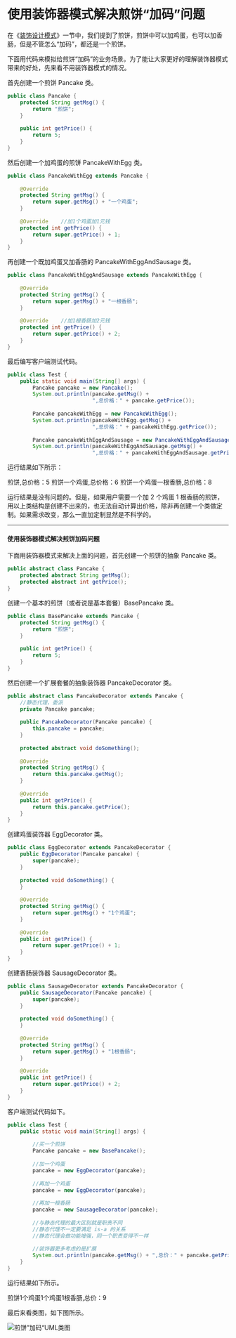 # 使用装饰器模式解决煎饼“加码”问题

在《[装饰设计模式](http://c.biancheng.net/view/1366.html)》一节中，我们提到了煎饼，煎饼中可以加鸡蛋，也可以加香肠，但是不管怎么“加码”，都还是一个煎饼。

下面用代码来模拟给煎饼“加码”的业务场景。为了能让大家更好的理解装饰器模式带来的好处，先来看不用装饰器模式的情况。

首先创建一个煎饼 Pancake 类。

```java
public class Pancake {    
    protected String getMsg() {        
        return "煎饼";    
    }    
    
    public int getPrice() {        
        return 5;    
    }
}
```

然后创建一个加鸡蛋的煎饼 PancakeWithEgg 类。

```java
public class PancakeWithEgg extends Pancake {    
    
    @Override    
    protected String getMsg() {        
        return super.getMsg() + "一个鸡蛋";    
    }    
    
    @Override    //加1个鸡蛋加1元钱    
    protected int getPrice() {        
        return super.getPrice() + 1;    
    }
}
```

再创建一个既加鸡蛋又加香肠的 PancakeWithEggAndSausage 类。

```java
public class PancakeWithEggAndSausage extends PancakeWithEgg {    
    
    @Override    
    protected String getMsg() {        
        return super.getMsg() + "一根香肠";    
    }    
    
    @Override    //加1根香肠加2元钱    
    protected int getPrice() {        
        return super.getPrice() + 2;    
    }
}
```

最后编写客户端测试代码。

```java
public class Test {    
    public static void main(String[] args) {        
        Pancake pancake = new Pancake();        
        System.out.println(pancake.getMsg() + 
                           ",总价格：" + pancake.getPrice());        
        
        Pancake pancakeWithEgg = new PancakeWithEgg();        
        System.out.println(pancakeWithEgg.getMsg() + 
                           ",总价格：" + pancakeWithEgg.getPrice());        
        
        Pancake pancakeWithEggAndSausage = new PancakeWithEggAndSausage();  
        System.out.println(pancakeWithEggAndSausage.getMsg() + 
                           ",总价格：" + pancakeWithEggAndSausage.getPrice());    }}
```

运行结果如下所示：

煎饼,总价格：5
煎饼一个鸡蛋,总价格：6
煎饼一个鸡蛋一根香肠,总价格：8

运行结果是没有问题的。但是，如果用户需要一个加 2 个鸡蛋 1 根香肠的煎饼，用以上类结构是创建不出来的，也无法自动计算出价格，除非再创建一个类做定制。如果需求改变，那么一直加定制显然是不科学的。



------



#### 使用装饰器模式解决煎饼加码问题

下面用装饰器模式来解决上面的问题，首先创建一个煎饼的抽象 Pancake 类。

```java
public abstract class Pancake {    
    protected abstract String getMsg();    
    protected abstract int getPrice();
}
```

创建一个基本的煎饼（或者说是基本套餐）BasePancake 类。

```java
public class BasePancake extends Pancake {    
    protected String getMsg() {        
        return "煎饼";    
    }    
    
    public int getPrice() {        
        return 5;    
    }
}
```

然后创建一个扩展套餐的抽象装饰器 PancakeDecorator 类。

```java
public abstract class PancakeDecorator extends Pancake {    
    //静态代理，委派    
    private Pancake pancake;    
    
    public PancakeDecorator(Pancake pancake) {        
        this.pancake = pancake;    
    }    
    
    protected abstract void doSomething();    
    
    @Override    
    protected String getMsg() {        
        return this.pancake.getMsg();    
    }    
    
    @Override    
    public int getPrice() {        
        return this.pancake.getPrice();    
    }
}
```

创建鸡蛋装饰器 EggDecorator 类。

```java
public class EggDecorator extends PancakeDecorator {    
    public EggDecorator(Pancake pancake) {        
        super(pancake);    
    }    
    
    protected void doSomething() {    
    }    
    
    @Override    
    protected String getMsg() {        
        return super.getMsg() + "1个鸡蛋";    
    }    
    
    @Override    
    public int getPrice() {        
        return super.getPrice() + 1;    
    }
}
```

创建香肠装饰器 SausageDecorator 类。

```java
public class SausageDecorator extends PancakeDecorator {    
    public SausageDecorator(Pancake pancake) {        
        super(pancake);    
    }    
    
    protected void doSomething() {    
    }    
    
    @Override    
    protected String getMsg() {        
        return super.getMsg() + "1根香肠";    
    }    
    
    @Override    
    public int getPrice() {        
        return super.getPrice() + 2;    
    }
}
```

客户端测试代码如下。

```java
public class Test {    
    public static void main(String[] args) {        
          
        //买一个煎饼        
        Pancake pancake = new BasePancake();        
        
        //加一个鸡蛋        
        pancake = new EggDecorator(pancake);        
        
        //再加一个鸡蛋        
        pancake = new EggDecorator(pancake);        
        
        //再加一根香肠        
        pancake = new SausageDecorator(pancake);        
        
        //与静态代理的最大区别就是职责不同        
        //静态代理不一定要满足 is-a 的关系        
        //静态代理会做功能增强，同一个职责变得不一样    
        
        //装饰器更多考虑的是扩展        
        System.out.println(pancake.getMsg() + ",总价：" + pancake.getPrice());    
    }
}
```

运行结果如下所示。

煎饼1个鸡蛋1个鸡蛋1根香肠,总价：9

最后来看类图，如下图所示。

![煎饼”加码“UML类图](http://c.biancheng.net/uploads/allimg/201009/5-201009113Z0R1.png)